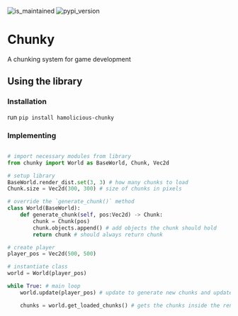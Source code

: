 ![is_maintained](https://camo.githubusercontent.com/6e4da91cb02711349e6b9d0aba6a767362818c1d17891a02f06fded4415f6172/68747470733a2f2f696d672e736869656c64732e696f2f62616467652f4d61696e7461696e65642533462d7965732d677265656e2e737667)
![pypi_version](https://img.shields.io/badge/pypi-v1.0.1-%233775A9)

# Chunky
A chunking system for game development


## Using the library

### Installation
run `pip install hamolicious-chunky`

### Implementing
```python

# import necessary modules from library
from chunky import World as BaseWorld, Chunk, Vec2d

# setup library
BaseWorld.render_dist.set(3, 3) # how many chunks to load
Chunk.size = Vec2d(300, 300) # size of chunks in pixels

# override the `generate_chunk()` method
class World(BaseWorld):
	def generate_chunk(self, pos:Vec2d) -> Chunk:
		chunk = Chunk(pos)
		chunk.objects.append() # add objects the chunk should hold
		return chunk # should always return chunk

# create player
player_pos = Vec2d(500, 500)

# instantiate class
world = World(player_pos)

while True: # main loop
	world.update(player_pos) # update to generate new chunks and update the loaded chunks

	chunks = world.get_loaded_chunks() # gets the chunks inside the render distance

```

